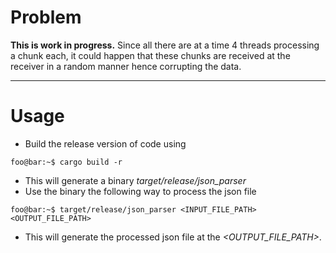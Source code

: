 # Problem
**This is work in progress.** Since all there are at a time 4 threads processing a chunk each, it could happen that these chunks are received at the receiver in a random manner hence corrupting the data.

---
# Usage
- Build the release version of code using
```console
foo@bar:~$ cargo build -r
```
- This will generate a binary *target/release/json_parser*
- Use the binary the following way to process the json file
```console
foo@bar:~$ target/release/json_parser <INPUT_FILE_PATH> <OUTPUT_FILE_PATH>
```
- This will generate the processed json file at the *<OUTPUT_FILE_PATH>*.
